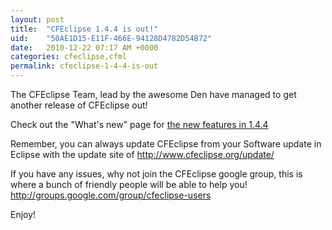 ```yaml
---
layout: post
title:  "CFEclipse 1.4.4 is out!"
uid:	"50AE1D15-E11F-466E-94128D4782D54B72"
date:   2010-12-22 07:17 AM +0000
categories: cfeclipse,cfml
permalink: cfeclipse-1-4-4-is-out
---
```

<p>
The CFEclipse Team, lead by the awesome Den have managed to get another release of CFEclipse out!
</p>

<p>
Check out the "What's new" page for <a href="http://cfeclipse.org/update/web/doc/intro/doc/new.html">the new features in 1.4.4</a>
</p>

<p>
Remember, you can always update CFEclipse from your Software update in Eclipse with the update site of <a href="http://www.cfeclipse.org/update/">http://www.cfeclipse.org/update/</a>
</p>

<p>
If you have any issues, why not join the CFEclipse google group, this is where a bunch of friendly people will be able to help you! <a href="http://groups.google.com/group/cfeclipse-users">http://groups.google.com/group/cfeclipse-users</a>
</p>

<p>
Enjoy!
</p>